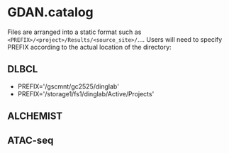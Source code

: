 # GDAN.catalog

Files are arranged into a static format such as `<PREFIX>/<project>/Results/<source_site>/`.... Users will need to specify PREFIX according to the actual location of the <project> directory:

## DLBCL

- PREFIX='/gscmnt/gc2525/dinglab'
- PREFIX='/storage1/fs1/dinglab/Active/Projects'

## ALCHEMIST

## ATAC-seq


